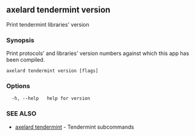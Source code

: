 ## axelard tendermint version

Print tendermint libraries' version

### Synopsis

Print protocols' and libraries' version numbers
against which this app has been compiled.

```
axelard tendermint version [flags]
```

### Options

```
  -h, --help   help for version
```

### SEE ALSO

- [axelard tendermint](axelard_tendermint.md)	 - Tendermint subcommands
